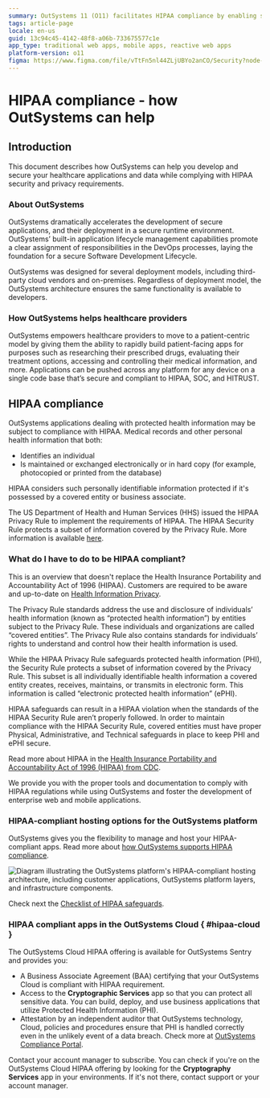 ```yaml
---
summary: OutSystems 11 (O11) facilitates HIPAA compliance by enabling secure healthcare application development and deployment across various platforms.
tags: article-page
locale: en-us
guid: 13c94c45-4142-48f8-a06b-733675577c1e
app_type: traditional web apps, mobile apps, reactive web apps
platform-version: o11
figma: https://www.figma.com/file/vTtFn5nl44ZLjUBYo2anCO/Security?node-id=210:728
---
```


# HIPAA compliance - how OutSystems can help

## Introduction

This document describes how OutSystems can help you develop and secure your healthcare applications and data while complying with HIPAA security and privacy requirements.

### About OutSystems

OutSystems dramatically accelerates the development of secure applications, and their deployment in a secure runtime environment. OutSystems’ built-in application lifecycle management capabilities promote a clear assignment of responsibilities in the DevOps processes, laying the foundation for a secure Software Development Lifecycle.

OutSystems was designed for several deployment models, including third-party cloud vendors and on-premises. Regardless of deployment model, the OutSystems architecture ensures the same functionality is available to developers.

### How OutSystems helps healthcare providers

OutSystems empowers healthcare providers to move to a patient-centric model by giving them the ability to rapidly build patient-facing apps for purposes such as researching their prescribed drugs, evaluating their treatment options, accessing and controlling their medical information, and more. Applications can be pushed across any platform for any device on a single code base that’s secure and compliant to HIPAA, SOC, and HITRUST.

## HIPAA compliance

OutSystems applications dealing with protected health information may be subject to compliance with HIPAA.
Medical records and other personal health information that both:

* Identifies an individual
* Is maintained or exchanged electronically or in hard copy (for example, photocopied or printed from the database)

HIPAA considers such personally identifiable information protected if it's possessed by a covered entity or business associate. 

The US Department of Health and Human Services (HHS) issued the HIPAA Privacy Rule to implement the requirements of HIPAA. The HIPAA Security Rule protects a subset of information covered by the Privacy Rule. More information is available [here](https://www.hhs.gov/hipaa/for-professionals/security/laws-regulations/index.html#:~:text=The%20Security%20Rule%20protects%20a,%22%20(e%2DPHI).). 


### What do I have to do to be HIPAA compliant? 

<div class="info" markdown="1">

This is an overview that doesn't replace the Health Insurance Portability and Accountability Act of 1996 (HIPAA).
Customers are required to be aware and up-to-date on [Health Information Privacy](https://www.hhs.gov/hipaa/index.html).

</div>

The Privacy Rule standards address the use and disclosure of individuals’ health information (known as “protected health information”) by entities subject to the Privacy Rule. These individuals and organizations are called “covered entities”. The Privacy Rule also contains standards for individuals’ rights to understand and control how their health information is used.

While the HIPAA Privacy Rule safeguards protected health information (PHI), the Security Rule protects a subset of information covered by the Privacy Rule. This subset is all individually identifiable health information a covered entity creates, receives, maintains, or transmits in electronic form. This information is called “electronic protected health information” (ePHI). 

HIPAA safeguards can result in a HIPAA violation when the standards of the HIPAA Security Rule aren’t properly followed. In order to maintain compliance with the HIPAA Security Rule, covered entities must have proper Physical, Administrative, and Technical safeguards in place to keep PHI and ePHI secure.

Read more about HIPAA in the [Health Insurance Portability and Accountability Act of 1996 (HIPAA) from CDC](https://www.cdc.gov/phlp/publications/topic/hipaa.html).

We provide you with the proper tools and documentation to comply with HIPAA regulations while using OutSystems and foster the development of enterprise web and mobile applications.

### HIPAA-compliant hosting options for the OutSystems platform

OutSystems gives you the flexibility to manage and host your HIPAA-compliant apps. Read more about [how OutSystems supports HIPAA compliance](https://www.outsystems.com/evaluation-guide/how-does-outsystems-support-hipaa-compliance/).

![Diagram illustrating the OutSystems platform's HIPAA-compliant hosting architecture, including customer applications, OutSystems platform layers, and infrastructure components.](images/HIPAA.png "OutSystems HIPAA-Compliant Hosting Architecture")

Check next the [Checklist of HIPAA safeguards](hipaa-tech-safeguards.md).

### HIPAA compliant apps in the OutSystems Cloud { #hipaa-cloud }


The OutSystems Cloud HIPAA offering is available for OutSystems Sentry and provides you:

* A Business Associate Agreement (BAA) certifying that your OutSystems Cloud is compliant with HIPAA requirement.
* Access to the **Cryptographic Services** app so that you can protect all sensitive data. You can build, deploy, and use business applications that utilize Protected Health Information (PHI). 
* Attestation by an independent auditor that OutSystems technology, Cloud, policies and procedures ensure that PHI is handled correctly even in the unlikely event of a data breach. Check more at [OutSystems Compliance Portal](https://security.outsystems.com/).

Contact your account manager to subscribe. 
You can check if you're on the OutSystems Cloud HIPAA offering by looking for the **Cryptography Services** app in your environments. If it's not there, contact support or your account manager.
